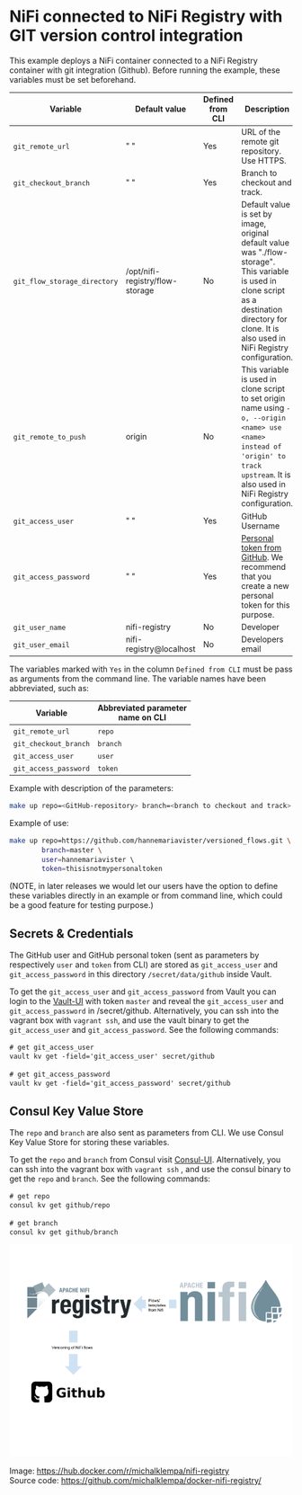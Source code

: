 # NiFi connected to NiFi Registry with GIT version control integration

This example deploys a NiFi container connected to a NiFi Registry container with git integration (Github).
Before running the example, these variables must be set beforehand.

| Variable   |  Default value |Defined from CLI | Description |
| ------------- | ------------- | ------------- | ------------- |
| `git_remote_url`  | " "  | Yes |URL of the remote git repository. Use HTTPS. |
| `git_checkout_branch`  | " "  | Yes| Branch to checkout and track.|
| `git_flow_storage_directory`  | /opt/nifi-registry/flow-storage  | No| Default value is set by image, original default value was "./flow-storage". This variable is used in clone script as a destination directory for clone. It is also used in NiFi Registry configuration.|
| `git_remote_to_push`  | origin  | No |This variable is used in clone script to set origin name using `-o, --origin <name> use <name> instead of 'origin' to track upstream`. It is also used in NiFi Registry configuration.|
| `git_access_user`  | " "  | Yes | GitHub Username |
| `git_access_password`  | " "  | Yes | [Personal token from GitHub](https://docs.github.com/en/github/authenticating-to-github/creating-a-personal-access-token). We recommend that you create a new personal token for this purpose.|
| `git_user_name`  | nifi-registry  | No | Developer|
| `git_user_email`  | nifi-registry@localhost  | No | Developers email|

The variables marked with `Yes` in the column `Defined from CLI` must be pass as arguments from the command line.
The variable names have been abbreviated, such as:

| Variable | Abbreviated parameter <br>name on CLI |
| ------------- | ------------- | 
|`git_remote_url` | `repo` |
|`git_checkout_branch`  | `branch` |
|`git_access_user`  | `user` |
|`git_access_password`  | `token` |

Example with description of the parameters:
```bash
make up repo=<GitHub-repository> branch=<branch to checkout and track> user=<GitHub username> token=<personal token from GitHub> 
```

Example of use:
```bash
make up repo=https://github.com/hannemariavister/versioned_flows.git \ 
        branch=master \
        user=hannemariavister \ 
        token=thisisnotmypersonaltoken  
```

(NOTE, in later releases we would let our users have the option to define these variables directly in an example or from command line, which could be a good feature for testing purpose.)

## Secrets & Credentials
The GitHub user and GitHub personal token (sent as parameters by respectively `user` and `token` from CLI)
are stored as `git_access_user` and `git_access_password` in this directory `/secret/data/github` inside Vault.

To get the `git_access_user` and `git_access_password` from Vault you can login to the [Vault-UI](http://localhost:8200/) with token `master` and reveal
the `git_access_user` and `git_access_password` in /secret/github.
Alternatively, you can ssh into the vagrant box with `vagrant ssh`, and use the vault binary to get the `git_access_user` and `git_access_password`. See the following commands:
```
# get git_access_user
vault kv get -field='git_access_user' secret/github

# get git_access_password
vault kv get -field='git_access_password' secret/github
```

## Consul Key Value Store
The `repo` and `branch` are also sent as parameters from CLI. We use Consul Key Value Store for storing these variables.

To get the `repo` and `branch` from Consul visit [Consul-UI](http://localhost:8500/ui/dc1/kv).
Alternatively, you can ssh into the vagrant box with `vagrant ssh` , and use the consul binary to get the `repo` and `branch`. See the following commands:
```
# get repo
consul kv get github/repo

# get branch
consul kv get github/branch
```

![img](../resources/images/nifi_and_nifiregistry_git.png)

Image: https://hub.docker.com/r/michalklempa/nifi-registry <br />
Source code: https://github.com/michalklempa/docker-nifi-registry/


